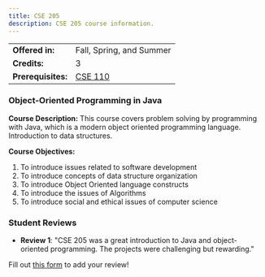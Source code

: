 ```yaml
---
title: CSE 205
description: CSE 205 course information.
---
```


|  |  |
|-----------|---------|
| **Offered in:** | Fall, Spring, and Summer |
| **Credits:** | 3 |
| **Prerequisites:** | [CSE 110](/guides/courses/cse-110) |


### Object-Oriented Programming in Java

**Course Description:** This course covers problem solving by programming with Java, which is a modern object oriented programming language. Introduction to data structures.

**Course Objectives:**
1. To introduce issues related to software development
2. To introduce concepts of data structure organization
3. To introduce Object Oriented language constructs
4. To introduce the issues of Algorithms
5. To introduce social and ethical issues of computer science

<!-- ### Grade Curve -->

### Student Reviews

- **Review 1**: "CSE 205 was a great introduction to Java and object-oriented programming. The projects were challenging but rewarding."

Fill out [this form](https://forms.gle/1234567890) to add your review!